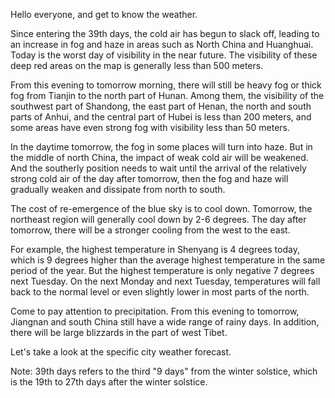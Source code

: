 Hello everyone, and get to know the weather.

Since entering the 39th days, the cold air has begun to slack off, leading to an increase in fog and haze in areas such as North China and Huanghuai. Today is the worst day of visibility in the near future. The visibility of these deep red areas on the map is generally less than 500 meters.

From this evening to tomorrow morning, there will still be heavy fog or thick fog from Tianjin to the north part of Hunan. Among them, the visibility of the southwest part of Shandong, the east part of Henan, the north and south parts of Anhui, and the central part of Hubei is less than 200 meters, and some areas have even strong fog with visibility less than 50 meters.

In the daytime tomorrow, the fog in some places will turn into haze. But in the middle of north China, the impact of weak cold air will be weakened. And the southerly position needs to wait until the arrival of the relatively strong cold air of the day after tomorrow, then the fog and haze will gradually weaken and dissipate from north to south.

The cost of re-emergence of the blue sky is to cool down. Tomorrow, the northeast region will generally cool down by 2-6 degrees. The day after tomorrow, there will be a stronger cooling from the west to the east.

For example, the highest temperature in Shenyang is 4 degrees today, which is 9 degrees higher than the average highest temperature in the same period of the year. But the highest temperature is only negative 7 degrees next Tuesday. On the next Monday and next Tuesday, temperatures will fall back to the normal level or even slightly lower in most parts of the north.

Come to pay attention to precipitation. From this evening to tomorrow, Jiangnan and south China still have a wide range of rainy days. In addition, there will be large blizzards in the part of west Tibet. 

Let's take a look at the specific city weather forecast.

Note: 39th days refers to the third "9 days" from the winter solstice, which is the 19th to 27th days after the winter solstice.
